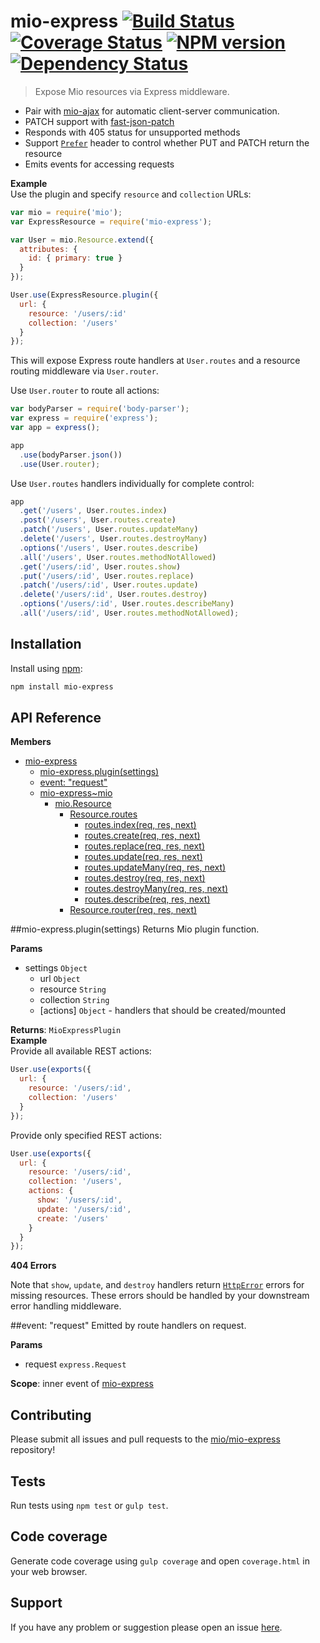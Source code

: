 # mio-express [![Build Status](http://img.shields.io/travis/mio/express.svg?style=flat)](http://travis-ci.org/mio/express) [![Coverage Status](https://img.shields.io/coveralls/mio/express.svg?style=flat)](https://coveralls.io/r/mio/express?branch=master) [![NPM version](http://img.shields.io/npm/v/mio-express.svg?style=flat)](https://www.npmjs.org/package/mio-express) [![Dependency Status](http://img.shields.io/david/mio/express.svg?style=flat)](https://david-dm.org/mio/express)

> Expose Mio resources via Express middleware.

- Pair with [mio-ajax](https://github.com/mio/ajax) for automatic
  client-server communication.
- PATCH support with
  [fast-json-patch](https://github.com/Starcounter-Jack/Fast-JSON-Patch)
- Responds with 405 status for unsupported methods
- Support [`Prefer`](http://tools.ietf.org/html/rfc7240#section-4.2)
  header to control whether PUT and PATCH return the resource
- Emits events for accessing requests

**Example**  
Use the plugin and specify `resource` and `collection` URLs:

```javascript
var mio = require('mio');
var ExpressResource = require('mio-express');

var User = mio.Resource.extend({
  attributes: {
    id: { primary: true }
  }
});

User.use(ExpressResource.plugin({
  url: {
    resource: '/users/:id'
    collection: '/users'
  }
});
```

This will expose Express route handlers at `User.routes` and a resource
routing middleware via `User.router`.

Use `User.router` to route all actions:

```javascript
var bodyParser = require('body-parser');
var express = require('express');
var app = express();

app
  .use(bodyParser.json())
  .use(User.router);
```

Use `User.routes` handlers individually for complete control:

```javascript
app
  .get('/users', User.routes.index)
  .post('/users', User.routes.create)
  .patch('/users', User.routes.updateMany)
  .delete('/users', User.routes.destroyMany)
  .options('/users', User.routes.describe)
  .all('/users', User.routes.methodNotAllowed)
  .get('/users/:id', User.routes.show)
  .put('/users/:id', User.routes.replace)
  .patch('/users/:id', User.routes.update)
  .delete('/users/:id', User.routes.destroy)
  .options('/users/:id', User.routes.describeMany)
  .all('/users/:id', User.routes.methodNotAllowed);
```

## Installation

Install using [npm](https://www.npmjs.org/):

```sh
npm install mio-express
```

## API Reference
**Members**

* [mio-express](#module_mio-express)
  * [mio-express.plugin(settings)](#module_mio-express.plugin)
  * [event: "request"](#event_request)
  * [mio-express~mio](#external_mio)
    * [mio.Resource](#external_mio.Resource)
      * [Resource.routes](#external_mio.Resource.routes)
        * [routes.index(req, res, next)](#external_mio.Resource.routes.index)
        * [routes.create(req, res, next)](#external_mio.Resource.routes.create)
        * [routes.replace(req, res, next)](#external_mio.Resource.routes.replace)
        * [routes.update(req, res, next)](#external_mio.Resource.routes.update)
        * [routes.updateMany(req, res, next)](#external_mio.Resource.routes.updateMany)
        * [routes.destroy(req, res, next)](#external_mio.Resource.routes.destroy)
        * [routes.destroyMany(req, res, next)](#external_mio.Resource.routes.destroyMany)
        * [routes.describe(req, res, next)](#external_mio.Resource.routes.describe)
      * [Resource.router(req, res, next)](#external_mio.Resource.router)

<a name="module_mio-express.plugin"></a>
##mio-express.plugin(settings)
Returns Mio plugin function.

**Params**

- settings `Object`  
  - url `Object`  
  - resource `String`  
  - collection `String`  
  - \[actions\] `Object` - handlers that should be created/mounted  

**Returns**: `MioExpressPlugin`  
**Example**  
Provide all available REST actions:

```javascript
User.use(exports({
  url: {
    resource: '/users/:id',
    collection: '/users'
  }
});
```

Provide only specified REST actions:

```javascript
User.use(exports({
  url: {
    resource: '/users/:id',
    collection: '/users',
    actions: {
      show: '/users/:id',
      update: '/users/:id',
      create: '/users'
    }
  }
});
```

**404 Errors**

Note that `show`, `update`, and `destroy` handlers return
[`HttpError`](https://github.com/c9/node-http-error) errors for missing
resources. These errors should be handled by your downstream error handling
middleware.

<a name="event_request"></a>

##event: "request"
Emitted by route handlers on request.

**Params**

- request `express.Request`  

**Scope**: inner event of [mio-express](#module_mio-express)  


## Contributing

Please submit all issues and pull requests to the [mio/mio-express](http://github.com/mio/express) repository!

## Tests

Run tests using `npm test` or `gulp test`.

## Code coverage

Generate code coverage using `gulp coverage` and open `coverage.html` in your
web browser.

## Support

If you have any problem or suggestion please open an issue [here](https://github.com/mio/express/issues).
